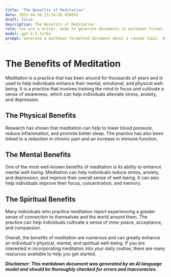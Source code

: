 ```yaml
---
title: 'The Benefits of Meditation'
date: 2023-04-30 23:14:55.456853
draft: false
description: The Benefits of Meditation
role: You are a writer, made to generate documents in markdown format. It is very important that all of the documents you generate are in valid markdown format.
model: gpt-3.5-turbo
prompt: Generate a markdown formatted document about a random topic. At the bottom, include a disclaimer explaining that the document was generated by you. The first line of the document should be the title. Make sure that the entire document is in proper markdown format, using a mix of various tags to make the document visually appealing.
---
```


# The Benefits of Meditation

Meditation is a practice that has been around for thousands of years and is used to help individuals enhance their mental, emotional, and physical well-being. It is a practice that involves training the mind to focus and cultivate a sense of awareness, which can help individuals alleviate stress, anxiety, and depression. 

## The Physical Benefits

Research has shown that meditation can help to lower blood pressure, reduce inflammation, and promote better sleep. The practice has also been linked to a reduction in chronic pain and an increase in immune function. 

## The Mental Benefits

One of the most well-known benefits of meditation is its ability to enhance mental well-being. Meditation can help individuals reduce stress, anxiety, and depression, and improve their overall sense of well-being. It can also help individuals improve their focus, concentration, and memory. 

## The Spiritual Benefits

Many individuals who practice meditation report experiencing a greater sense of connection to themselves and the world around them. The practice can help individuals cultivate a sense of inner peace, acceptance, and compassion. 

Overall, the benefits of meditation are numerous and can greatly enhance an individual's physical, mental, and spiritual well-being. If you are interested in incorporating meditation into your daily routine, there are many resources available to help you get started.

***Disclaimer: This markdown document was generated by an AI language model and should be thoroughly checked for errors and inaccuracies.***